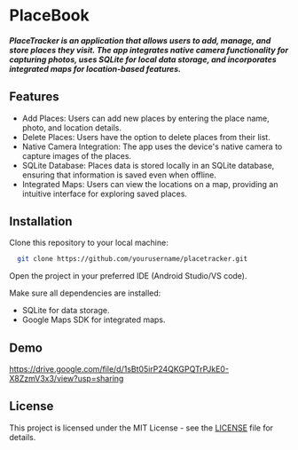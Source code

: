 
# PlaceBook

##### PlaceTracker is an application that allows users to add, manage, and store places they visit. The app integrates native camera functionality for capturing photos, uses SQLite for local data storage, and incorporates integrated maps for location-based features.




## Features

- Add Places: Users can add new places by entering the place name, photo, and location details.
- Delete Places: Users have the option to delete places from their list.
- Native Camera Integration: The app uses the device's native camera to capture images of the places.
- SQLite Database: Places data is stored locally in an SQLite database, ensuring that information is saved even when offline.
- Integrated Maps: Users can view the locations on a map, providing an intuitive interface for exploring saved places.


## Installation

 Clone this repository to your local machine:

```bash
  git clone https://github.com/yourusername/placetracker.git

```
 Open the project in your preferred IDE (Android Studio/VS code).
 
 Make sure all dependencies are installed:
- SQLite for data storage.
- Google Maps SDK for integrated maps.

## Demo

https://drive.google.com/file/d/1sBt05irP24QKGPQTrPJkE0-X8ZzmV3x3/view?usp=sharing


## License
This project is licensed under the MIT License - see the [LICENSE](https://choosealicense.com/licenses/mit/) file for details.





